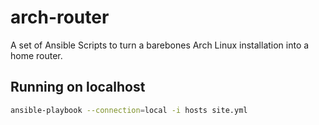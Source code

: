 # arch-router
A set of Ansible Scripts to turn a barebones Arch Linux installation into a home router.

## Running on localhost
```bash
ansible-playbook --connection=local -i hosts site.yml
```
